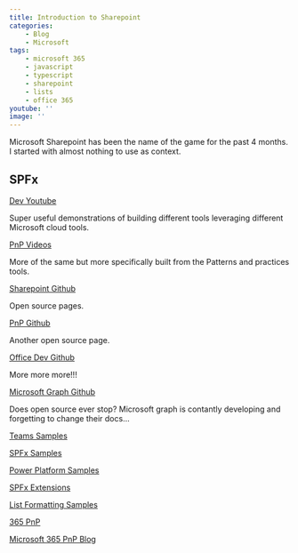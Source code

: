 ```yaml
---
title: Introduction to Sharepoint
categories:
    - Blog
    - Microsoft 
tags:
    - microsoft 365
    - javascript
    - typescript
    - sharepoint
    - lists
    - office 365
youtube: ''
image: ''
---
```


Microsoft Sharepoint has been the name of the game for the past 4 months. I started with almost nothing to use as context.

## SPFx

[Dev Youtube](aka.ms/m365devyoutube)

Super useful demonstrations of building different tools leveraging different Microsoft cloud tools.

[PnP Videos](aka.ms/m365pnp/videos)

More of the same but more specifically built from the Patterns and practices tools.

[Sharepoint Github](github.com/sharepoint)

Open source pages.

[PnP Github](github.com/pnp)

Another open source page.

[Office Dev Github](github.com/officedev)

More more more!!!

[Microsoft Graph Github](github.com/microsoftgraph)

Does open source ever stop? Microsoft graph is contantly developing and forgetting to change their docs...

[Teams Samples](aka.ms/teams-samples)

[SPFx Samples](aka.ms/spfx-webparts)

[Power Platform Samples](aka.ms/powerplatform-samples)

[SPFx Extensions](aka.ms/spfx-extensions)

[List Formatting Samples](aka.ms/list-formatting)

[365 PnP](aka.ms/m365pnp)

[Microsoft 365 PnP Blog](https://techcommunity.microsoft.com/t5/microsoft-365-pnp-blog/bg-p/Microsoft365PnPBlog)
